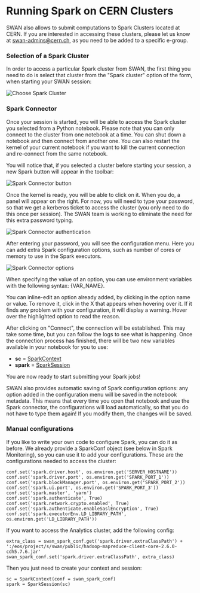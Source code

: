 # Running Spark on CERN Clusters

SWAN also allows to submit computations to Spark Clusters located at CERN. If you are interested in accessing these clusters, please let us know at [swan-admins@cern.ch](mailto:swan-admins@cern.ch), as you need to be added to a specific e-group.

### Selection of a Spark Cluster

In order to access a particular Spark cluster from SWAN, the first thing you need to do is select that cluster from the "Spark cluster" option of the form, when starting your SWAN session:

![][spark_clusters]

### Spark Connector

Once your session is started, you will be able to access the Spark cluster you selected from a Python notebook. Please note that you can only connect to the cluster from one notebook at a time. You can shut down a notebook and then connect from another one. You can also restart the kernel of your current notebook if you want to kill the current connection and re-connect from the same notebook.

You will notice that, if you selected a cluster before starting your session, a new Spark button will appear in the toolbar:

![][spark_toolbar]

Once the kernel is ready, you will be able to click on it. When you do, a panel will appear on the right. For now, you will need to type your password, so that we get a kerberos ticket to access the cluster (you only need to do this once per session). The SWAN team is working to eliminate the need for this extra password typing.

![][spark_auth]

After entering your password, you will see the configuration menu. Here you can add extra Spark configuration options, such as number of cores or memory to use in the Spark executors.

![][spark_options]

When specifying the value of an option, you can use environment variables with the following syntax: {VAR_NAME}.

You can inline-edit an option already added, by clicking in the option name or value. To remove it, click in the X that appears when hovering over it. If it finds any problem with your configuration, it will display a warning. Hover over the highlighted option to read the reason.

After clicking on "Connect", the connection will be established. This may take some time, but you can follow the logs to see what is happening. Once the connection process has finished, there will be two new variables available in your notebook for you to use:

*   **sc** = [SparkContext](https://spark.apache.org/docs/latest/api/python/pyspark.html#pyspark.SparkContext)
*   **spark** = [SparkSession](https://spark.apache.org/docs/latest/api/python/pyspark.sql.html#pyspark.sql.SparkSession)

You are now ready to start submitting your Spark jobs!

SWAN also provides automatic saving of Spark configuration options: any option added in the configuration menu will be saved in the notebook metadata. This means that every time you open that notebook and use the Spark connector, the configurations will load automatically, so that you do not have to type them again! If you modify them, the changes will be saved.

### Manual configurations

If you like to write your own code to configure Spark, you can do it as before. We already provide a SparkConf object (see below in Spark Monitoring), so you can use it to add your configurations.
These are the configurations needed to access the cluster:

	
	conf.set('spark.driver.host', os.environ.get('SERVER_HOSTNAME'))
    conf.set('spark.driver.port', os.environ.get('SPARK_PORT_1'))
    conf.set('spark.blockManager.port', os.environ.get('SPARK_PORT_2'))
    conf.set('spark.ui.port', os.environ.get('SPARK_PORT_3'))
    conf.set('spark.master', 'yarn')
    conf.set('spark.authenticate', True)
    conf.set('spark.network.crypto.enabled', True)
    conf.set('spark.authenticate.enableSaslEncryption', True)
    conf.set('spark.executorEnv.LD_LIBRARY_PATH', os.environ.get('LD_LIBRARY_PATH'))


If you want to access the Analytics cluster, add the following config:

	extra_class = swan_spark_conf.get('spark.driver.extraClassPath') + ':/eos/project/s/swan/public/hadoop-mapreduce-client-core-2.6.0-cdh5.7.6.jar'
	swan_spark_conf.set('spark.driver.extraClassPath', extra_class)

Then you just need to create your context and session:

    sc = SparkContext(conf = swan_spark_conf)
	spark = SparkSession(sc)


[spark_clusters]: ../images/spark_clusters.png "Choose Spark Cluster"
[spark_toolbar]: ../images/spark_toolbar.png "Spark Connector button"
[spark_auth]: ../images/spark_auth.png "Spark Connector authentication"
[spark_options]: ../images/spark_options.png "Spark Connector options"

